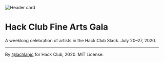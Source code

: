 ![Header card](https://cloud-bw5p4o2o8.vercel.app/2020-07-20_bke7618b4raj3cavaywfcv5hreq2e5z9.jpeg)

# Hack Club Fine Arts Gala

A weeklong celebration of artists in the Hack Club Slack. July 20–27, 2020.

---

By [@lachlanjc](https://lachlanjc.com) for Hack Club, 2020. MIT License.
